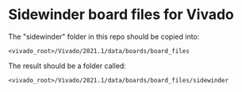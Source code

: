 # Sidewinder board files for Vivado

The "sidewinder" folder in this repo should be copied into:

`<vivado_root>/Vivado/2021.1/data/boards/board_files`

The result should be a folder called:

`<vivado_root>/Vivado/2021.1/data/boards/board_files/sidewinder`


